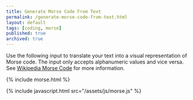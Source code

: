 ```yaml
---
title: Generate Morse Code From Text
permalink: /generate-morse-code-from-text.html
layout: default
tags: [coding, morse]
published: true
archived: true
---
```

Use the following input to translate your text into a visual representation of Morse code. The input only accepts alphanumeric values and vice versa. See [Wikipedia Morse Code](https://en.wikipedia.org/wiki/Morse_code) for more information.

{% include morse.html %}

{% include javascript.html src="/assets/js/morse.js" %}

